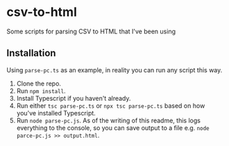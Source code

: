 # csv-to-html
Some scripts for parsing CSV to HTML that I've been using

## Installation

Using `parse-pc.ts` as an example, in reality you can run any script this way.

1. Clone the repo.
2. Run `npm install`.
3. Install Typescript if you haven't already.
4. Run either `tsc parse-pc.ts` or `npx tsc parse-pc.ts` based on how you've installed Typescript.
5. Run `node parse-pc.js`. As of the writing of this readme, this logs everything to the console, so you can save output to a file e.g. `node parce-pc.js >> output.html`.
